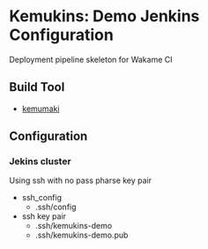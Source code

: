 Kemukins: Demo Jenkins Configuration
====================================

Deployment pipeline skeleton for Wakame CI

Build Tool
----------

+ [kemumaki](https://github.com/axsh/kemumaki)

Configuration
-------------

### Jekins cluster

Using ssh with no pass pharse key pair

+ ssh_config
  + .ssh/config
+ ssh key pair
  + .ssh/kemukins-demo
  + .ssh/kemukins-demo.pub
